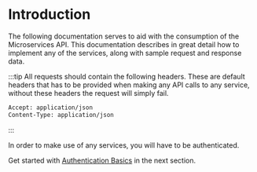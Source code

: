 # Introduction

The following documentation serves to aid with the consumption of the Microservices API. This documentation describes in great detail how to implement any of the services, along with sample request and response data.

:::tip All requests should contain the following headers.
These are default headers that has to be provided when making any API calls to any service, without these headers the request will simply fail.
```bash
Accept: application/json
Content-Type: application/json
```
:::

In order to make use of any services, you will have to be authenticated.

Get started with [Authentication Basics](/1.0/authentication/authentication.html) in the next section.